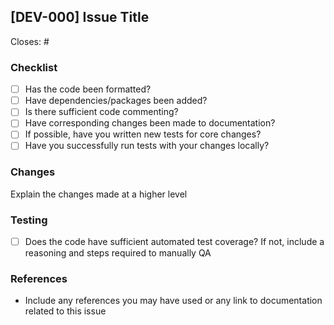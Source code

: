 ## [DEV-000] Issue Title
<!--- Please add in the issue number this PR is fixing below. If an issue does not exist, create one! --->
<!--- Make sure to attach any related labels --->
Closes: #

### Checklist
- [ ] Has the code been formatted?
- [ ] Have dependencies/packages been added?
- [ ] Is there sufficient code commenting?
- [ ] Have corresponding changes been made to documentation?
- [ ] If possible, have you written new tests for core changes?
- [ ] Have you successfully run tests with your changes locally?

### Changes
Explain the changes made at a higher level

### Testing
- [ ] Does the code have sufficient automated test coverage? If not, include a reasoning and steps required to manually QA

### References
- Include any references you may have used or any link to documentation related to this issue
